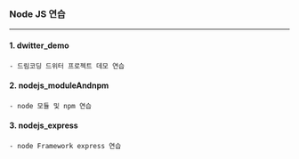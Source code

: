 ### Node JS 연습

---

#### 1. dwitter_demo

    - 드림코딩 드위터 프로젝트 데모 연습

#### 2. nodejs_moduleAndnpm

    - node 모듈 및 npm 연습

#### 3. nodejs_express

    - node Framework express 연습
